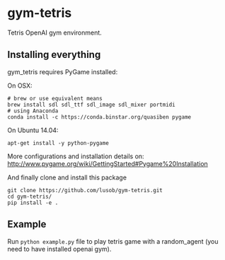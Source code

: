 # gym-tetris

Tetris OpenAI gym environment.

## Installing everything

gym_tetris requires PyGame installed:

On OSX:

```shell
# brew or use equivalent means
brew install sdl sdl_ttf sdl_image sdl_mixer portmidi
# using Anaconda
conda install -c https://conda.binstar.org/quasiben pygame 
```

On Ubuntu 14.04:

```shell
apt-get install -y python-pygame
```

More configurations and installation details on: http://www.pygame.org/wiki/GettingStarted#Pygame%20Installation

And finally clone and install this package

```shell
git clone https://github.com/lusob/gym-tetris.git 
cd gym-tetris/
pip install -e .
```

## Example

Run `python example.py` file to play tetris game with a random_agent (you need to have installed openai gym).

